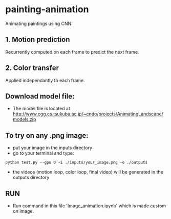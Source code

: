 # painting-animation
Animating paintings using CNN:

## 1. Motion prediction

Recurrently computed on each frame to predict the next frame.

## 2. Color transfer

Applied independantly to each frame.
## Download model file:
- The model file is located at
  http://www.cgg.cs.tsukuba.ac.jp/~endo/projects/AnimatingLandscape/models.zip
## To try on any .png image:
- put your image in the inputs directory
- go to your terminal and type: 

```
python test.py --gpu 0 -i ./inputs/your_image.png -o ./outputs  
```
- the videos (motion loop, color loop, final video) will be generated in the outputs directory
## RUN 
- Run command in this file 'Image_animation.ipynb' which is made custom on image.

